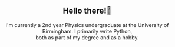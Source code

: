 <h2 align = "center"> Hello there!👋</h2>
<p align = 'center'> I'm currently a 2nd year Physics undergraduate at the University of Birmingham. I primarily write Python, <br> both as part of my degree and as a hobby. </p>


<!--
**solomonsanderson/solomonsanderson** is a ✨ _special_ ✨ repository because its `README.md` (this file) appears on your GitHub profile.

Here are some ideas to get you started:

- 🔭 I’m currently working on ...
- 🌱 I’m currently learning ...
- 👯 I’m looking to collaborate on ...
- 🤔 I’m looking for help with ...
- 💬 Ask me about ...
- 📫 How to reach me: ...
- 😄 Pronouns: ...
- ⚡ Fun fact: ...
<img src="https://github-readme-stats.vercel.app/api?username=solomonsanderson" />
<img src = "https://github-readme-stats.vercel.app/api/top-langs/?username=solomonsanderson" />
-->
